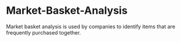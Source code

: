# Market-Basket-Analysis
Market basket analysis is used by companies to identify items that are frequently purchased together. 
